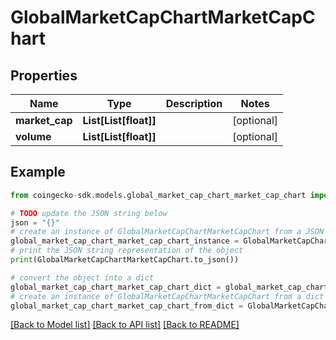 # GlobalMarketCapChartMarketCapChart


## Properties

Name | Type | Description | Notes
------------ | ------------- | ------------- | -------------
**market_cap** | **List[List[float]]** |  | [optional] 
**volume** | **List[List[float]]** |  | [optional] 

## Example

```python
from coingecko-sdk.models.global_market_cap_chart_market_cap_chart import GlobalMarketCapChartMarketCapChart

# TODO update the JSON string below
json = "{}"
# create an instance of GlobalMarketCapChartMarketCapChart from a JSON string
global_market_cap_chart_market_cap_chart_instance = GlobalMarketCapChartMarketCapChart.from_json(json)
# print the JSON string representation of the object
print(GlobalMarketCapChartMarketCapChart.to_json())

# convert the object into a dict
global_market_cap_chart_market_cap_chart_dict = global_market_cap_chart_market_cap_chart_instance.to_dict()
# create an instance of GlobalMarketCapChartMarketCapChart from a dict
global_market_cap_chart_market_cap_chart_from_dict = GlobalMarketCapChartMarketCapChart.from_dict(global_market_cap_chart_market_cap_chart_dict)
```
[[Back to Model list]](../README.md#documentation-for-models) [[Back to API list]](../README.md#documentation-for-api-endpoints) [[Back to README]](../README.md)


